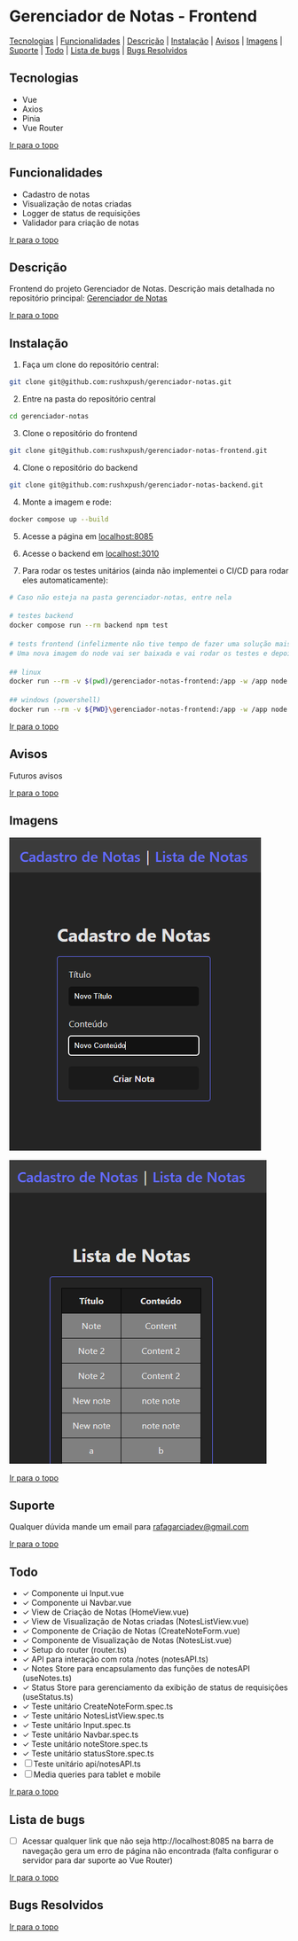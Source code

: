# Gerenciador de Notas - Frontend

[Tecnologias](#tecnologias) | [Funcionalidades](#funcionalidades) | [Descrição](#descrição) | [Instalação](#instalação) | [Avisos](#avisos) | [Imagens](#imagens) | [Suporte](#suporte) | [Todo](#todo) | [Lista de bugs](#lista-de-bugs) | [Bugs Resolvidos](#bugs-resolvidos)

## Tecnologias

<ul>
  <li>Vue</li>
  <li>Axios</li>
  <li>Pinia</li>
  <li>Vue Router</li>
</ul>

[Ir para o topo](#gerenciador-de-notas---frontend)

## Funcionalidades

<ul>
  <li>Cadastro de notas</li>
  <li>Visualização de notas criadas</li>
  <li>Logger de status de requisições</li>
  <li>Validador para criação de notas</li>
</ul>

[Ir para o topo](#gerenciador-de-notas---frontend)

## Descrição

Frontend do projeto Gerenciador de Notas. Descrição mais detalhada no repositório principal: [Gerenciador de Notas](https://github.com/rushxpush/gerenciador-notas)

[Ir para o topo](#gerenciador-de-notas---frontend)

## Instalação

1. Faça um clone do repositório central:

```bash
git clone git@github.com:rushxpush/gerenciador-notas.git
```

2. Entre na pasta do repositório central
```bash
cd gerenciador-notas
```

3. Clone o repositório do frontend
```bash
git clone git@github.com:rushxpush/gerenciador-notas-frontend.git
```

4. Clone o repositório do backend
```bash
git clone git@github.com:rushxpush/gerenciador-notas-backend.git
```

4. Monte a imagem e rode:
```bash
docker compose up --build
```

5. Acesse a página em [localhost:8085](http://localhost:8085)

6. Acesse o backend em [localhost:3010](http://localhost:3010)

7. Para rodar os testes unitários (ainda não implementei o CI/CD para rodar eles automaticamente):
```bash
# Caso não esteja na pasta gerenciador-notas, entre nela

# testes backend
docker compose run --rm backend npm test

# tests frontend (infelizmente não tive tempo de fazer uma solução mais elegante)
# Uma nova imagem do node vai ser baixada e vai rodar os testes e depois será deletada. Demora um pouco para rodar

## linux
docker run --rm -v $(pwd)/gerenciador-notas-frontend:/app -w /app node:18-alpine sh -c "npm install && npm test"

## windows (powershell)
docker run --rm -v ${PWD}\gerenciador-notas-frontend:/app -w /app node:18-alpine sh -c "npm install && npm test"
```

[Ir para o topo](#gerenciador-de-notas---frontend)

## Avisos

Futuros avisos

[Ir para o topo](#gerenciador-de-notas---frontend)

## Imagens

![Alt text](Screenshot_1.png)

![Alt text](Screenshot_2.png)

[Ir para o topo](#gerenciador-de-notas---frontend)

## Suporte

Qualquer dúvida mande um email para [rafagarciadev@gmail.com](mailto:rafagarciadev@gmail.com)

[Ir para o topo](#gerenciador-de-notas---frontend)

## Todo 

- &check; Componente ui Input.vue
- &check; Componente ui Navbar.vue
- &check; View de Criação de Notas (HomeView.vue)
- &check; View de Visualização de Notas criadas (NotesListView.vue)
- &check; Componente de Criação de Notas (CreateNoteForm.vue)
- &check; Componente de Visualização de Notas (NotesList.vue)
- &check; Setup do router (router.ts)
- &check; API para interação com rota /notes (notesAPI.ts)
- &check; Notes Store para encapsulamento das funções de notesAPI (useNotes.ts)
- &check; Status Store para gerenciamento da exibição de status de requisições (useStatus.ts)
- &check; Teste unitário CreateNoteForm.spec.ts
- &check; Teste unitário NotesListView.spec.ts
- &check; Teste unitário Input.spec.ts
- &check; Teste unitário Navbar.spec.ts
- &check; Teste unitário noteStore.spec.ts 
- &check; Teste unitário statusStore.spec.ts 
- &#x2610; Teste unitário api/notesAPI.ts
- &#x2610; Media queries para tablet e mobile

[Ir para o topo](#gerenciador-de-notas---frontend)

## Lista de bugs

- &#x2610; Acessar qualquer link que não seja http://localhost:8085 na barra de navegação gera um erro de página não encontrada (falta configurar o servidor para dar suporte ao Vue Router)

[Ir para o topo](#gerenciador-de-notas---frontend)

## Bugs Resolvidos

[Ir para o topo](#gerenciador-de-notas---frontend)